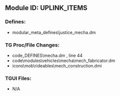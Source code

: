 ## Module ID: UPLINK_ITEMS

### Defines:

- modular_meta\_defines\justice_mecha.dm

### TG Proc/File Changes:

- code\_DEFINES\mecha.dm , line 44
- code\modules\vehicles\mecha\mech_fabricator.dm
- icons\mob\rideables\mech_construction.dmi

### TGUI Files:

- N/A
